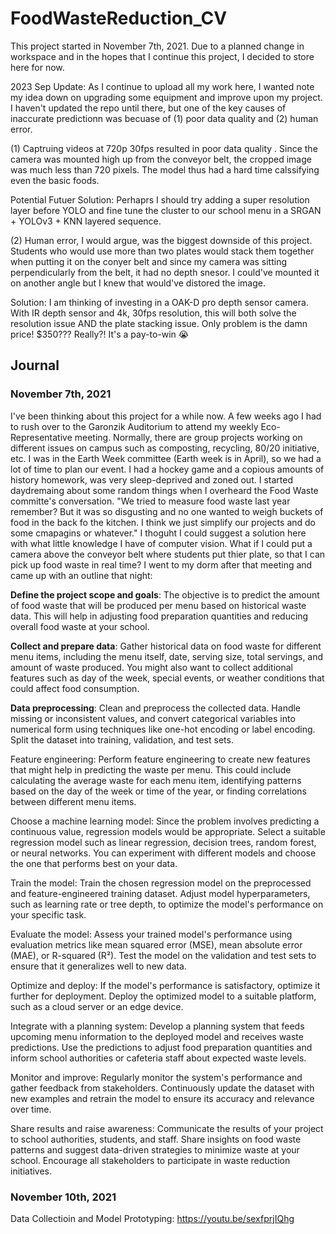 # FoodWasteReduction_CV

This project started in November 7th, 2021. Due to a planned change in workspace and in the hopes that I continue this project, I decided to store here for now.

2023 Sep Update: As I continue to upload all my work here, I wanted note my idea down on upgrading some equipment and improve upon my project. I haven't updated the repo until there, but one of the key causes of inaccurate predictionn was becuase of (1) poor data quality and (2) human error. 

(1) Captruing videos at 720p 30fps resulted in poor data quality . Since the camera was mounted high up from the conveyor belt, the cropped image was much less than 720 pixels. The model thus had a hard time calssifying even the basic foods. 

Potential Futuer Solution: Perhaprs I should try adding a super resolution layer before YOLO and fine tune the cluster to our school menu in a SRGAN + YOLOv3 + KNN layered sequence. 


(2) Human error, I would argue, was the biggest downside of this project. Students who would use more than two plates would stack them together when putting it on the conyer belt and since my camera was sitting perpendicularly from the belt, it had no depth snesor. I could've mounted it on another angle but I knew that would've distored the image. 


Solution: I am thinking of investing in a OAK-D pro depth sensor camera. With IR depth sensor and 4k, 30fps resolution, this will both solve the resolution issue AND the plate stacking issue. Only problem is the damn price! $350??? Really?! It's a pay-to-win 😭

## Journal

### November 7th, 2021

I've been thinking about this project for a while now. A few weeks ago I had to rush over to the Garonzik Auditorium to attend my weekly Eco-Representative meeting. Normally, there are group projects working on different issues on campus such as composting, recycling, 80/20 initiative, etc. I was in the Earth Week committee (Earth week is in April), so we had a lot of time to plan our event. I had a hockey game and a copious amounts of history homework, was very sleep-deprived and zoned out. I started daydremaing about some random things when I overheard the Food Waste committe's conversation. "We tried to measure food waste last year remember? But it was so disgusting and no one wanted to weigh buckets of food in the back fo the kitchen. I think we just simplify our projects and do some cmapagins or whatever." I thoguht I could suggest a solution here with what little knowledge I have of computer vision. What if I could put a camera above the conveyor belt where students put thier plate, so that I can pick up food waste in real time? I went to my dorm after that meeting and came up with an outline that night:

**Define the project scope and goals**:
The objective is to predict the amount of food waste that will be produced per menu based on historical waste data. This will help in adjusting food preparation quantities and reducing overall food waste at your school.

**Collect and prepare data**:
Gather historical data on food waste for different menu items, including the menu itself, date, serving size, total servings, and amount of waste produced. You might also want to collect additional features such as day of the week, special events, or weather conditions that could affect food consumption.

**Data preprocessing**:
Clean and preprocess the collected data. Handle missing or inconsistent values, and convert categorical variables into numerical form using techniques like one-hot encoding or label encoding. Split the dataset into training, validation, and test sets.

Feature engineering:
Perform feature engineering to create new features that might help in predicting the waste per menu. This could include calculating the average waste for each menu item, identifying patterns based on the day of the week or time of the year, or finding correlations between different menu items.

Choose a machine learning model:
Since the problem involves predicting a continuous value, regression models would be appropriate. Select a suitable regression model such as linear regression, decision trees, random forest, or neural networks. You can experiment with different models and choose the one that performs best on your data.

Train the model:
Train the chosen regression model on the preprocessed and feature-engineered training dataset. Adjust model hyperparameters, such as learning rate or tree depth, to optimize the model's performance on your specific task.

Evaluate the model:
Assess your trained model's performance using evaluation metrics like mean squared error (MSE), mean absolute error (MAE), or R-squared (R²). Test the model on the validation and test sets to ensure that it generalizes well to new data.

Optimize and deploy:
If the model's performance is satisfactory, optimize it further for deployment. Deploy the optimized model to a suitable platform, such as a cloud server or an edge device.

Integrate with a planning system:
Develop a planning system that feeds upcoming menu information to the deployed model and receives waste predictions. Use the predictions to adjust food preparation quantities and inform school authorities or cafeteria staff about expected waste levels.

Monitor and improve:
Regularly monitor the system's performance and gather feedback from stakeholders. Continuously update the dataset with new examples and retrain the model to ensure its accuracy and relevance over time.

Share results and raise awareness:
Communicate the results of your project to school authorities, students, and staff. Share insights on food waste patterns and suggest data-driven strategies to minimize waste at your school. Encourage all stakeholders to participate in waste reduction initiatives.

### November 10th, 2021
Data Collectioin and Model Prototyping: https://youtu.be/sexfprjIQhg
